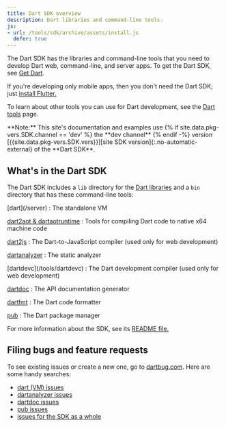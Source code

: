 ```yaml
---
title: Dart SDK overview
description: Dart libraries and command-line tools.
js:
- url: /tools/sdk/archive/assets/install.js
  defer: true
---
```


The Dart SDK has the libraries and command-line tools that you need to develop
Dart web, command-line, and server apps. To get the Dart SDK, see [Get Dart](/get-dart).

If you're developing only mobile apps,
then you don't need the Dart SDK; just [install Flutter.][flutter]

To learn about other tools you can use for Dart development, see
the [Dart tools](/tools) page.

<aside class="alert alert-info" markdown="1">
  **Note:** This site's documentation and examples use
  {% if site.data.pkg-vers.SDK.channel == 'dev' %} the **dev channel** {% endif -%}
  version [{{site.data.pkg-vers.SDK.vers}}][site SDK version]{:.no-automatic-external}
  of the **Dart SDK**.
</aside>

## What's in the Dart SDK

The Dart SDK includes a `lib` directory for the [Dart libraries][] and a `bin`
directory that has these command-line tools:

<div class="row">
  <div class="col-lg-6" markdown="1">
  [dart](/server)
  : The standalone VM

  [dart2aot & dartaotruntime](/tools/dart2aot)
  : Tools for compiling Dart code to native x64 machine code

  [dart2js](/tools/dart2js)
  : The Dart-to-JavaScript compiler (used only for web development)

  [dartanalyzer](/tools/dartanalyzer)
  : The static analyzer
  </div><div class="col-lg-6" markdown="1">
  [dartdevc](/tools/dartdevc)
  : The Dart development compiler
  (used only for web development)

  [dartdoc](/tools/dartdoc)
  : The API documentation generator

  [dartfmt](/tools/dartfmt)
  : The Dart code formatter

  [pub](/tools/pub)
  : The Dart package manager
  </div>
</div>

For more information about the SDK, see its
[README file.](https://github.com/dart-lang/sdk/blob/master/README.dart-sdk)

## Filing bugs and feature requests

To see existing issues or create a new one,
go to [dartbug.com](http://dartbug.com).
Here are some handy searches:

* [dart (VM) issues](https://github.com/dart-lang/sdk/labels/Area-VM)
* [dartanalyzer issues](https://github.com/dart-lang/sdk/labels/Area-Analyzer)
* [dartdoc issues](https://github.com/dart-lang/dartdoc/issues)
* [pub issues](https://github.com/dart-lang/sdk/labels/Area-Pub)
* [issues for the SDK as a whole](https://github.com/dart-lang/sdk/issues)

[Dart 2]: /dart-2
[build the SDK from source]: https://github.com/dart-lang/sdk/wiki/Building
[Dart libraries]: /guides/libraries/library-tour
[flutter]: https://flutter.dev/docs/get-started/install
[site SDK version]: {{site.dart_api}}/{{site.data.pkg-vers.SDK.channel}}/{{site.data.pkg-vers.SDK.vers}}/index.html
